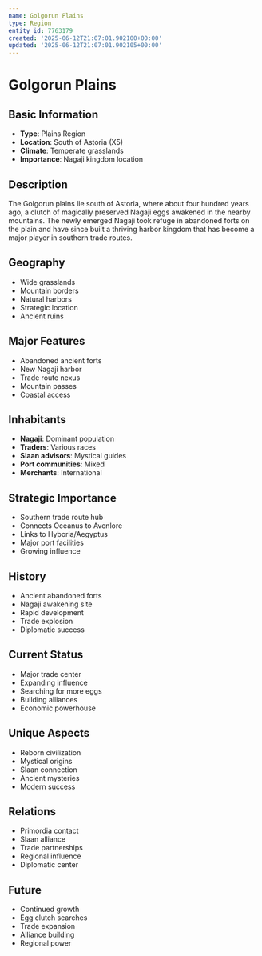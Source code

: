 ```yaml
---
name: Golgorun Plains
type: Region
entity_id: 7763179
created: '2025-06-12T21:07:01.902100+00:00'
updated: '2025-06-12T21:07:01.902105+00:00'
---
```


# Golgorun Plains

## Basic Information
- **Type**: Plains Region
- **Location**: South of Astoria (X5)
- **Climate**: Temperate grasslands
- **Importance**: Nagaji kingdom location

## Description
The Golgorun plains lie south of Astoria, where about four hundred years ago, a clutch of magically preserved Nagaji eggs awakened in the nearby mountains. The newly emerged Nagaji took refuge in abandoned forts on the plain and have since built a thriving harbor kingdom that has become a major player in southern trade routes.

## Geography
- Wide grasslands
- Mountain borders
- Natural harbors
- Strategic location
- Ancient ruins

## Major Features
- Abandoned ancient forts
- New Nagaji harbor
- Trade route nexus
- Mountain passes
- Coastal access

## Inhabitants
- **Nagaji**: Dominant population
- **Traders**: Various races
- **Slaan advisors**: Mystical guides
- **Port communities**: Mixed
- **Merchants**: International

## Strategic Importance
- Southern trade route hub
- Connects Oceanus to Avenlore
- Links to Hyboria/Aegyptus
- Major port facilities
- Growing influence

## History
- Ancient abandoned forts
- Nagaji awakening site
- Rapid development
- Trade explosion
- Diplomatic success

## Current Status
- Major trade center
- Expanding influence
- Searching for more eggs
- Building alliances
- Economic powerhouse

## Unique Aspects
- Reborn civilization
- Mystical origins
- Slaan connection
- Ancient mysteries
- Modern success

## Relations
- Primordia contact
- Slaan alliance
- Trade partnerships
- Regional influence
- Diplomatic center

## Future
- Continued growth
- Egg clutch searches
- Trade expansion
- Alliance building
- Regional power